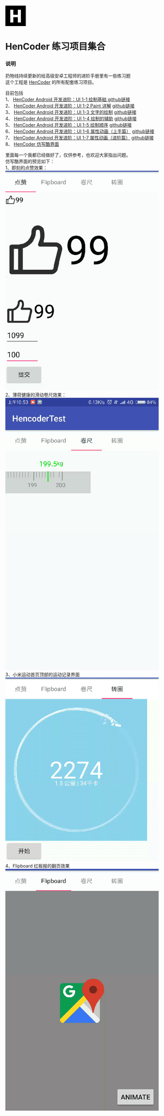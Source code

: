 ![](images/icon.png)

HenCoder 练习项目集合
===

### 说明
扔物线持续更新的给高级安卓工程师的进阶手册里有一些练习题  
这个工程是 [HenCoder](http://hencoder.com/) 的所有配套练习项目。

目前包括  
1、 [HenCoder Android 开发进阶：UI 1-1 绘制基础 ](https://hencoder.com/ui-1-1)    [github链接](https://github.com/hencoder/PracticeDraw1)  
2、 [HenCoder Android 开发进阶：UI 1-2 Paint 详解](http://hencoder.com/ui-1-2)    [github链接](https://github.com/hencoder/PracticeDraw2)  
3、 [HenCoder Android 开发进阶：UI 1-3 文字的绘制](http://hencoder.com/ui-1-3)    [github链接](https://github.com/hencoder/PracticeDraw3)  
4、 [HenCoder Android 开发进阶：UI 1-4 绘制的辅助](http://hencoder.com/ui-1-4)    [github链接](https://github.com/hencoder/PracticeDraw4)  
5、 [HenCoder Android 开发进阶：UI 1-5 绘制顺序](http://hencoder.com/ui-1-5)    [github链接](https://github.com/hencoder/PracticeDraw5)  
6、 [HenCoder Android 开发进阶：UI 1-6 属性动画（上手篇）](http://hencoder.com/ui-1-6)    [github链接](https://github.com/hencoder/PracticeDraw6)  
7、 [HenCoder Android 开发进阶：UI 1-7 属性动画（进阶篇）](http://hencoder.com/ui-1-7)    [github链接](https://github.com/hencoder/PracticeDraw7)  
8、 [HenCoder 仿写酷界面](http://hencoder.com/activity-mock-1/)  

里面每一个我都已经做好了，仅供参考，也欢迎大家指出问题。  
仿写酷界面的预览如下：  
1、即刻的点赞效果：  
![](images/praise.gif)  
2、薄荷健康的滑动卷尺效果：  
![](images/tape.gif)  
3、小米运动首页顶部的运动记录界面  
![](images/firework.gif)  
4、Flipboard 红板报的翻页效果  
![](images/flipboard.gif)  
